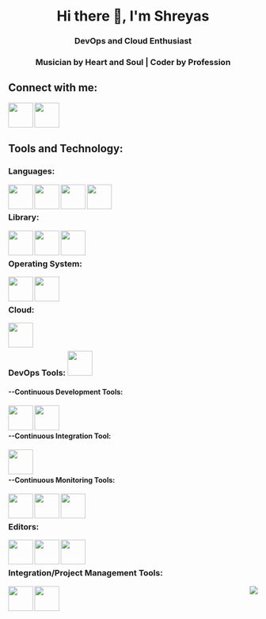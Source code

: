 

<!--
**SrivastavaShreyas/SrivastavaShreyas** is a ✨ _special_ ✨ repository because its `README.md` (this file) appears on your GitHub profile.

Here are some ideas to get you started:

- 🔭 I’m currently working on ...
- 🌱 I’m currently learning everything
- 👯 I’m looking to collaborate on ...
- 💬 Ask me about ...
- 📫 How to reach me: shreyassrivastava98@gmail.com
- 😄 Pronouns: ...
- ⚡ Fun fact: love to play guitar, chess, 

-->
<h1 align="center">Hi there 👋, I'm Shreyas</h1>
<h3 align="center"> DevOps and Cloud Enthusiast<h3>
<h3 align="center">Musician by Heart and Soul | Coder by Profession<h3>

<h2 align="left">Connect with me:</h2>
<p align="left">
<a href="https://www.linkedin.com/in/shreyas-srivastava-50a970166/"> <img align="left" width="50px" src="https://img.icons8.com/fluent/48/000000/linkedin.png" /> </a>
<a href = "mailto: shreyassrivastava98@gmail.com"> <img align="left" width="50px" src="https://img.icons8.com/color/48/000000/gmail.png" /> </a>
</p>
<br>
<br>
<br>
<h2 align="left">Tools and Technology:</h2>
<p align="left">
  
<h3 align="left">Languages:</h3>
<a href="https://www.geeksforgeeks.org/data-structures/"> <img align="left" width="50px" src="https://img.icons8.com/external-kiranshastry-lineal-color-kiranshastry/64/000000/external-coding-interface-kiranshastry-lineal-color-kiranshastry.png" /></a>
<a href="http://www.cplusplus.org/"> <img align="left" width="50px" src="https://img.icons8.com/color/48/000000/c-plus-plus-logo.png" /></a>
<a href="https://www.python.org/"> <img align="left" width="50px" src="https://img.icons8.com/color/48/000000/python.png" /></a>
<a href="https://www.mysql.com/"> <img align="left" width="50px" src="https://img.icons8.com/fluency/48/000000/mysql-logo.png" /></a>
<br><br>
  
<h3 align="left">Library:</h3>
<a href="https://flask.palletsprojects.com/en/2.0.x/"> <img align="left" width="50px" src="https://img.icons8.com/fluency/48/000000/flask.png" /></a>
<a href="https://aws.amazon.com/sdk-for-python/"> <img align="left" width="50px" src="https://i0.wp.com/python.gotrained.com/wp-content/uploads/2019/02/boto3.png?fit=300%2C300&ssl=1" /></a>
<a href="https://www.geeksforgeeks.org/the-c-standard-template-library-stl/"> <img align="left" width="50px" src="https://encrypted-tbn0.gstatic.com/images?q=tbn:ANd9GcSPRpATtO90Fi38ysWUXQJwTKa2_T9OEckuXQ&usqp=CAU" /></a>

<br><br>
<h3 align="left">Operating System:</h3>
<a href="https://www.linux.org/"> <img align="left" width="50px" src="https://img.icons8.com/color/48/000000/linux.png" /></a>
<a href="https://www.apple.com/ug/macos/catalina/"> <img align="left" width="50px" src="https://img.icons8.com/office/16/000000/mac-os.png" /></a>

<br><br>
<h3 align="left">Cloud:</h3>
<a href="https://aws.amazon.com/"> <img align="left" width="50px" src="https://img.icons8.com/color/48/000000/amazon-web-services.png" /></a>
  
<br><br>
<h3 align="left">DevOps Tools:
<a href="https://www.atlassian.com/devops"> <img width="50px" src="https://marvel-b1-cdn.bc0a.com/f00000000236551/dt-cdn.net/wp-content/uploads/2021/07/13429_ILL_DevOpsLoop.png" /></a></h3>
<h4 align="left">--Continuous Development Tools:</h4>
<a href="https://github.com/SrivastavaShreyas/SrivastavaShreyas/"> <img align="left" width="50px" src="https://img.icons8.com/ios-glyphs/30/000000/github.png" /></a>
<a href="https://bitbucket.org/product"> <img align="left" width="50px" src="https://img.icons8.com/ios/50/000000/bitbucket.png" /></a>
<br>
<br>
<h4 align="left">--Continuous Integration Tool:</h4>
<a href="https://www.jenkins.io/"> <img align="left" width="50px" src="https://img.icons8.com/color/48/000000/jenkins.png" /></a>
<br>
<br>
<h4 align="left">--Continuous Monitoring Tools:</h4>
<a href="https://www.elastic.co/"> <img align="left" width="50px" src="https://img.icons8.com/color/48/000000/elasticsearch.png" /></a>
<a href="https://www.elastic.co/kibana/"> <img align="left" width="50px" src="https://img.icons8.com/color/48/000000/kibana.png" /></a>
<a href="https://www.elastic.co/logstash/"> <img align="left" width="50px" src="https://img.icons8.com/color/48/000000/logstash.png" /></a>

<br><br>
<h3 align="left">Editors:</h3>
<a href="https://visualstudio.microsoft.com/"> <img align="left" width="50px" src="https://img.icons8.com/color/48/000000/visual-studio-2019.png" /></a>
<a href="https://visualstudio.microsoft.com/"> <img align="left" width="50px" src="https://img.icons8.com/fluency/48/000000/visual-studio-code-2019.png" /></a>
<a href="https://www.sublimetext.com/"> <img align="left" width="50px" src="https://img.icons8.com/fluency/48/000000/sublime-text.png" /></a>

<br><br>
<h3 align="left">Integration/Project Management Tools:</h3>
<a href="https://www.atlassian.com/software/jira"> <img align="left" width="50px" src="https://img.icons8.com/color/48/000000/jira.png" /></a>
<a href="https://www.atlassian.com/software/confluence"> <img align="left" width="50px" src="https://img.icons8.com/fluency/48/000000/confluence.png" /></a>

<img align="right" src="https://eng64hrnquaxti9.m.pipedream.net">
<p align="left"> 
